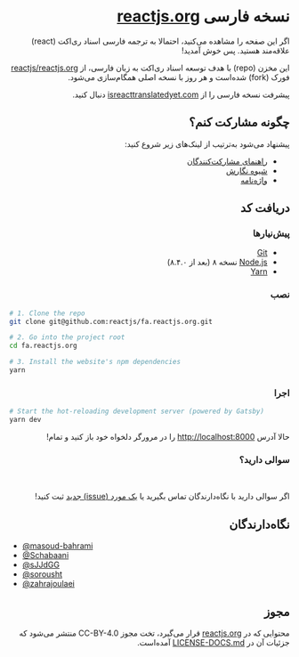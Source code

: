 <h1 dir="rtl">نسخه فارسی <a href="https://reactjs.org/">reactjs.org</a></h1>

<p dir="rtl">
اگر این صفحه را مشاهده می‌کنید، احتمالا به ترجمه فارسی اسناد ری‌اکت (react) علاقه‌مند هستید. پس خوش‌ آمدید!
</p>

<p dir="rtl">
این مخزن (repo) با هدف توسعه اسناد ری‌اکت به زبان فارسی، از <a href="https://github.com/reactjs/reactjs.org">reactjs/reactjs.org</a> فورک (fork) شده‌است و هر روز با نسخه اصلی همگام‌سازی می‌شود.
</p>

<p dir="rtl">
پیشرفت نسخه فارسی را از <a href="https://www.isreacttranslatedyet.com/">isreacttranslatedyet.com</a> دنبال کنید.
</p>

<h2 dir="rtl">چگونه مشارکت کنم؟</h2>

<p dir="rtl">
پیشنهاد می‌شود به‌ترتیب از لینک‌های زیر شروع کنید:
</p>
<ul dir="rtl">
  <li>
    <a href="https://github.com/reactjs/fa.reactjs.org/blob/master/CONTRIBUTING.md">
      راهنمای مشارکت‌کنندگان
    </a>
  </li>
  <li>
    <a href="https://github.com/reactjs/fa.reactjs.org/blob/master/STYLE-GUIDE.md">
      شیوه نگارش
    </a>
  </li>
  <li>
    <a href="https://github.com/reactjs/fa.reactjs.org/blob/master/TRANSLATION.md">
      واژه‌نامه
    </a>
  </li>
</ul>

<h2 dir="rtl">
دریافت کد
</h2>

<h3 dir="rtl">
پیش‌نیارها
</h3>

<ul dir="rtl">
  <li>
    <a href="https://git-scm.com/downloads">Git</a>
  </li>
  <li>
    <a href="https://nodejs.org/en/">Node.js</a> نسخه ۸ (بعد از ۸.۴.۰)
  </li>
    <li>
    <a href="https://yarnpkg.com/lang/en/docs/install/">Yarn</a>
  </li>
</ul>

<h3 dir="rtl">نصب</h3>

```bash
# 1. Clone the repo
git clone git@github.com:reactjs/fa.reactjs.org.git

# 2. Go into the project root
cd fa.reactjs.org

# 3. Install the website's npm dependencies
yarn
```

<h3 dir="rtl">اجرا</h3>

```bash
# Start the hot-reloading development server (powered by Gatsby)
yarn dev
```

<p dir="rtl">
حالا آدرس <a href="http://localhost:8000">http://localhost:8000</a> را در مرورگر دلخواه خود باز کنید و تمام!
</p>

<h3 dir="rtl">سوالی دارید؟</h3>

‌<p dir="rtl">
اگر سوالی دارید با نگاه‌دارندگان تماس بگیرید یا <a href="https://github.com/reactjs/fa.reactjs.org/issues/new">یک مورد (issue) جدید</a> ثبت کنید!
</p>

<h2 dir="rtl">نگاه‌دارندگان</h2>

<ul>
  <li>
    <a href="https://github.com/masoud-bahrami">@masoud-bahrami</a>
  </li>
  </li>
    <li>
    <a href="https://github.com/Schabaani">@Schabaani</a>
  </li>
  </li>
    <li>
    <a href="https://github.com/sJJdGG">@sJJdGG</a>
  </li>
  <li>
    <a href="https://github.com/sorousht">@sorousht</a>
  </li>
    <li>
    <a href="https://github.com/zahrajoulaei">@zahrajoulaei</a>
</ul>


<h2 dir="rtl">مجوز</h2>

<p dir="rtl">
محتوایی که در <a href="https://reactjs.org/">reactjs.org</a> قرار می‌گیرد، تخت مجوز CC-BY-4.0 منتشر می‌شود که جزئیات آن در <a href="https://github.com/open-source-explorer/reactjs.org/blob/master/LICENSE-DOCS.md">LICENSE-DOCS.md</a> آمده‌است.
</p>
